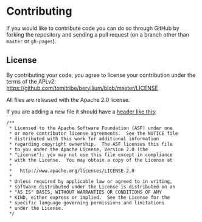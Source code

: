 # Contributing

If you would like to contribute code you can do so through GitHub by forking the repository and sending a pull request (on a branch other than `master` or `gh-pages`).

## License

By contributing your code, you agree to license your contribution under the terms of the APLv2: https://github.com/tomitribe/beryllium/blob/master/LICENSE

All files are released with the Apache 2.0 license.

If you are adding a new file it should have a [header like this](https://github.com/tomitribe/beryllium/blob/master/header.txt):

```
/**
 * Licensed to the Apache Software Foundation (ASF) under one
 * or more contributor license agreements.  See the NOTICE file
 * distributed with this work for additional information
 * regarding copyright ownership.  The ASF licenses this file
 * to you under the Apache License, Version 2.0 (the
 * "License"); you may not use this file except in compliance
 * with the License.  You may obtain a copy of the License at
 *
 *   http://www.apache.org/licenses/LICENSE-2.0
 *
 * Unless required by applicable law or agreed to in writing,
 * software distributed under the License is distributed on an
 * "AS IS" BASIS, WITHOUT WARRANTIES OR CONDITIONS OF ANY
 * KIND, either express or implied.  See the License for the
 * specific language governing permissions and limitations
 * under the License.
 */
 ```
